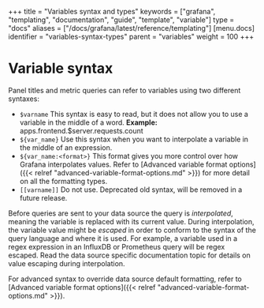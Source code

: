 +++
title = "Variables syntax and types"
keywords = ["grafana", "templating", "documentation", "guide", "template", "variable"]
type = "docs"
aliases = ["/docs/grafana/latest/reference/templating"]
[menu.docs]
identifier = "variables-syntax-types"
parent = "variables"
weight = 100
+++

# Variable syntax

Panel titles and metric queries can refer to variables using two different syntaxes:

- `$varname`
  This syntax is easy to read, but it does not allow you to use a variable in the middle of a word.
  **Example:** apps.frontend.$server.requests.count
- `${var_name}` Use this syntax when you want to interpolate a variable in the middle of an expression. 
- `${var_name:<format>}` This format gives you more control over how Grafana interpolates values. Refer to [Advanced variable format options]({{< relref "advanced-variable-format-options.md" >}}) for more detail on all the formatting types.
- `[[varname]]` Do not use. Deprecated old syntax, will be removed in a future release. 

Before queries are sent to your data source the query is _interpolated_, meaning the variable is replaced with its current value. During
interpolation, the variable value might be _escaped_ in order to conform to the syntax of the query language and where it is used.
For example, a variable used in a regex expression in an InfluxDB or Prometheus query will be regex escaped. Read the data source specific
documentation topic for details on value escaping during interpolation.

For advanced syntax to override data source default formatting, refer to [Advanced variable format options]({{< relref "advanced-variable-format-options.md" >}}).
